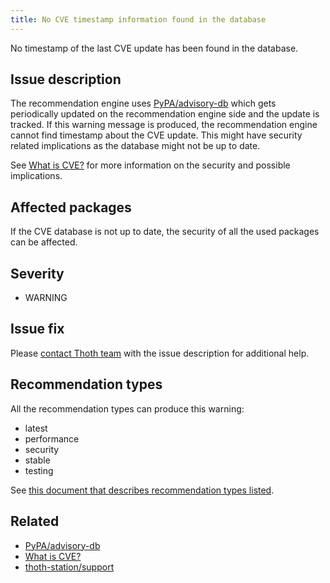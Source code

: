 ```yaml
---
title: No CVE timestamp information found in the database
---
```


No timestamp of the last CVE update has been found in the database.

## Issue description

The recommendation engine uses [PyPA/advisory-db][1] which gets periodically
updated on the recommendation engine side and the update is tracked. If this
warning message is produced, the recommendation engine cannot find timestamp
about the CVE update. This might have security related implications as the
database might not be up to date.

See [What is CVE?][2] for more information on the security and possible
implications.

## Affected packages

If the CVE database is not up to date, the security of all the used packages
can be affected.

## Severity

 * WARNING

## Issue fix

Please [contact Thoth team][3] with the issue description for additional help.

## Recommendation types

All the recommendation types can produce this warning:

 * latest
 * performance
 * security
 * stable
 * testing

See [this document that describes recommendation types
listed](http://thoth-station.ninja/recommendation-types).

## Related

 * [PyPA/advisory-db][1]
 * [What is CVE?][2]
 * [thoth-station/support][3]

[1]: https://github.com/pypa/advisory-db
[2]: https://www.redhat.com/en/topics/security/what-is-cve
[3]: https://github.com/thoth-station/support
